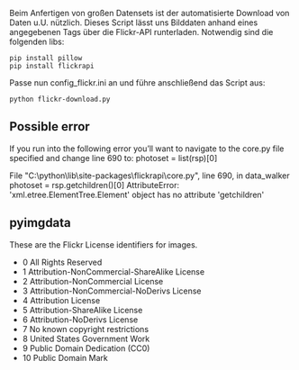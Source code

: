 Beim Anfertigen von großen Datensets ist der automatisierte Download von Daten u.U. nützlich.
Dieses Script lässt uns Bilddaten anhand eines angegebenen Tags über die Flickr-API runterladen.
Notwendig sind die folgenden libs:

```
pip install pillow
pip install flickrapi
```

Passe nun config_flickr.ini an und führe anschließend das Script aus:

```
python flickr-download.py
```


## Possible error
If you run into the following error you’ll want to navigate to the core.py file specified and change line 690 to: photoset = list(rsp)[0]

File "C:\python\lib\site-packages\flickrapi\core.py", line 690, in data_walker
photoset = rsp.getchildren()[0]
AttributeError: 'xml.etree.ElementTree.Element' object has no attribute 'getchildren'

## pyimgdata

These are the Flickr License identifiers for images.

* 0 All Rights Reserved
* 1 Attribution-NonCommercial-ShareAlike License
* 2 Attribution-NonCommercial License
* 3 Attribution-NonCommercial-NoDerivs License
* 4 Attribution License
* 5 Attribution-ShareAlike License
* 6 Attribution-NoDerivs License
* 7 No known copyright restrictions
* 8 United States Government Work
* 9 Public Domain Dedication (CC0)
* 10 Public Domain Mark
